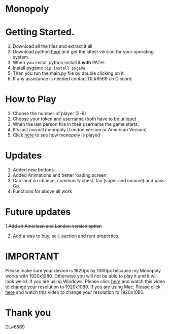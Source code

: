 # Monopoly

# Getting Started.
1. Download all the files and extract it all
2. Download python [here](https://www.python.org/downloads/) and get the latest version for your operating system.
3. When you install python install it **with** PATH. 
4. Install pygame ```pip install pygame```
5. Then you run the main.py file by double clicking on it.
6. If any assistance is needed contact DL#6569 on Discord.

# How to Play
1. Choose the number of player (2-6)
2. Choose your token and username (both have to be unique)
3. When the last person fills in their username the game starts.
4. It's just normal monopoly (London version or American Version)
5. Click [here](https://www.hasbro.com/common/instruct/00009.pdf) to see how monopoly is played

# Updates
1. Added new buttons
2. Added Animations and better loading screen
3. Can land on chance, community chest, tax (super and income) and pass Go. 
4. Functions for above all work

# Future updates
1.~~Add an American and London version option~~

2. Add a way to buy, sell, auction and rent properties.

# IMPORTANT
Please make sure your device is 1920px by 1080px because my Monopoly works with 1920x1080.
Otherwise you will not be able to play it and it will look weird.
If you are using Windows. Please click [here](https://www.youtube.com/watch?v=3GdKiUAnyHc) and watch this video to change your resolution to 1920x1080.
If you are using Mac. Please click [here](https://www.youtube.com/watch?v=eVzrNptiBSg) and watch this video to change your resolution to 1920x1080.
# Thank you
DL#6569
